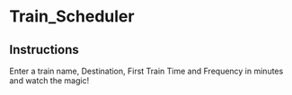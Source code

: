 # Train_Scheduler

## Instructions
Enter a train name, Destination, First Train Time and Frequency in minutes and watch the magic!